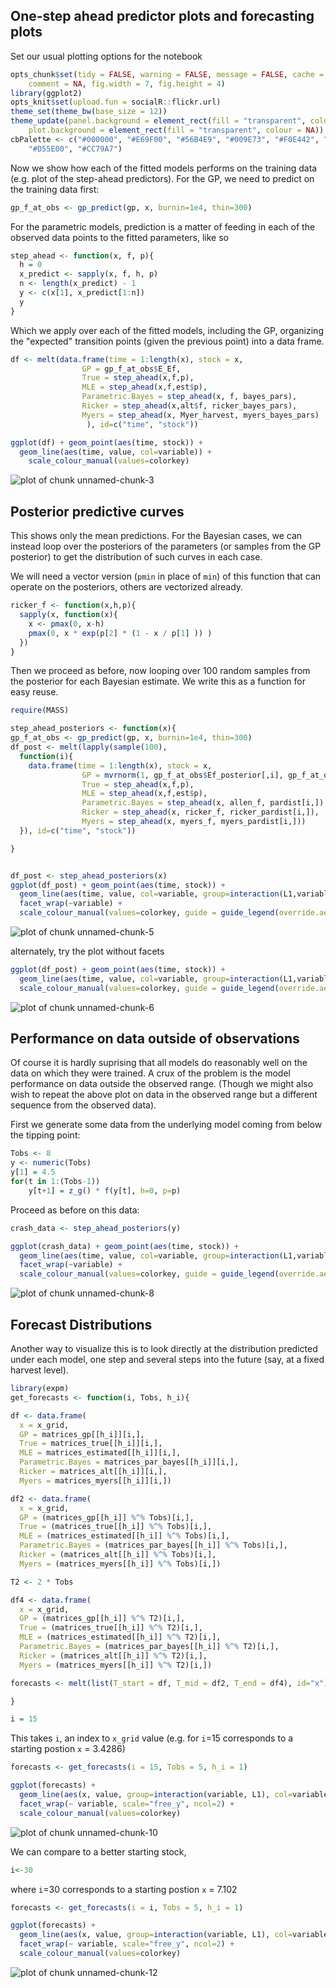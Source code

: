 ## One-step ahead predictor plots and forecasting plots

Set our usual plotting options for the notebook


```r
opts_chunk$set(tidy = FALSE, warning = FALSE, message = FALSE, cache = FALSE, 
    comment = NA, fig.width = 7, fig.height = 4)
library(ggplot2)
opts_knit$set(upload.fun = socialR::flickr.url)
theme_set(theme_bw(base_size = 12))
theme_update(panel.background = element_rect(fill = "transparent", colour = NA), 
    plot.background = element_rect(fill = "transparent", colour = NA))
cbPalette <- c("#000000", "#E69F00", "#56B4E9", "#009E73", "#F0E442", "#0072B2", 
    "#D55E00", "#CC79A7")
```



Now we show how each of the fitted models performs on the training data (e.g. plot of the step-ahead predictors). For the GP, we need to predict on the training data first:



```r
gp_f_at_obs <- gp_predict(gp, x, burnin=1e4, thin=300)
```


For the parametric models, prediction is a matter of feeding in each of the observed data points to the fitted parameters, like so 



```r
step_ahead <- function(x, f, p){
  h = 0
  x_predict <- sapply(x, f, h, p)
  n <- length(x_predict) - 1
  y <- c(x[1], x_predict[1:n])
  y
}
```


Which we apply over each of the fitted models, including the GP, organizing the "expected" transition points (given the previous point) into a data frame.  



```r
df <- melt(data.frame(time = 1:length(x), stock = x, 
                GP = gp_f_at_obs$E_Ef,
                True = step_ahead(x,f,p),  
                MLE = step_ahead(x,f,est$p), 
                Parametric.Bayes = step_ahead(x, f, bayes_pars), 
                Ricker = step_ahead(x,alt$f, ricker_bayes_pars), 
                Myers = step_ahead(x, Myer_harvest, myers_bayes_pars)
                 ), id=c("time", "stock"))

ggplot(df) + geom_point(aes(time, stock)) + 
  geom_line(aes(time, value, col=variable)) +
    scale_colour_manual(values=colorkey) 
```

![plot of chunk unnamed-chunk-3](http://farm8.staticflickr.com/7294/8743766846_a5d6b20f15_o.png) 



## Posterior predictive curves

This shows only the mean predictions.  For the Bayesian cases, we can instead loop over the posteriors of the parameters (or samples from the GP posterior) to get the distribution of such curves in each case.  

We will need a vector version (`pmin` in place of `min`) of this function that can operate on the posteriors, others are vectorized already.


```r
ricker_f <- function(x,h,p){
  sapply(x, function(x){ 
    x <- pmax(0, x-h) 
    pmax(0, x * exp(p[2] * (1 - x / p[1] )) )
  })
}
```



Then we proceed as before, now looping over 100 random samples from the posterior for each Bayesian estimate.  We write this as a function for easy reuse.  


```r
require(MASS)

step_ahead_posteriors <- function(x){
gp_f_at_obs <- gp_predict(gp, x, burnin=1e4, thin=300)
df_post <- melt(lapply(sample(100), 
  function(i){
    data.frame(time = 1:length(x), stock = x, 
                GP = mvrnorm(1, gp_f_at_obs$Ef_posterior[,i], gp_f_at_obs$Cf_posterior[[i]]),
                True = step_ahead(x,f,p),  
                MLE = step_ahead(x,f,est$p), 
                Parametric.Bayes = step_ahead(x, allen_f, pardist[i,]), 
                Ricker = step_ahead(x, ricker_f, ricker_pardist[i,]), 
                Myers = step_ahead(x, myers_f, myers_pardist[i,]))
  }), id=c("time", "stock"))

}


df_post <- step_ahead_posteriors(x)
ggplot(df_post) + geom_point(aes(time, stock)) + 
  geom_line(aes(time, value, col=variable, group=interaction(L1,variable)), alpha=.1) + 
  facet_wrap(~variable) + 
  scale_colour_manual(values=colorkey, guide = guide_legend(override.aes = list(alpha = 1))) 
```

![plot of chunk unnamed-chunk-5](http://farm8.staticflickr.com/7290/8742650211_92d087672b_o.png) 



alternately, try the plot without facets


```r
ggplot(df_post) + geom_point(aes(time, stock)) + 
  geom_line(aes(time, value, col=variable, group=interaction(L1,variable)), alpha=.1) + 
  scale_colour_manual(values=colorkey, guide = guide_legend(override.aes = list(alpha = 1))) 
```

![plot of chunk unnamed-chunk-6](http://farm8.staticflickr.com/7284/8743767710_17a0bc6428_o.png) 



## Performance on data outside of observations

Of course it is hardly suprising that all models do reasonably well on the data on which they were trained.  A crux of the problem is the model performance on data outside the observed range.  (Though we might also wish to repeat the above plot on data in the observed range but a different sequence from the observed data).  

First we generate some data from the underlying model coming from below the tipping point: 



```r
Tobs <- 8
y <- numeric(Tobs)
y[1] = 4.5
for(t in 1:(Tobs-1))
    y[t+1] = z_g() * f(y[t], h=0, p=p)
```


Proceed as before on this data: 


```r
crash_data <- step_ahead_posteriors(y)

ggplot(crash_data) + geom_point(aes(time, stock)) + 
  geom_line(aes(time, value, col=variable, group=interaction(L1,variable)), alpha=.1) + 
  facet_wrap(~variable) + 
  scale_colour_manual(values=colorkey, guide = guide_legend(override.aes = list(alpha = 1))) 
```

![plot of chunk unnamed-chunk-8](http://farm8.staticflickr.com/7282/8742650625_efd126ef62_o.png) 






## Forecast Distributions

Another way to visualize this is to look directly at the distribution predicted under each model, one step and several steps into the future (say, at a fixed harvest level).  



```r
library(expm)
get_forecasts <- function(i, Tobs, h_i){

df <- data.frame(
  x = x_grid,  
  GP = matrices_gp[[h_i]][i,], 
  True = matrices_true[[h_i]][i,], 
  MLE = matrices_estimated[[h_i]][i,], 
  Parametric.Bayes = matrices_par_bayes[[h_i]][i,], 
  Ricker = matrices_alt[[h_i]][i,],
  Myers = matrices_myers[[h_i]][i,])

df2 <- data.frame(
  x = x_grid,
  GP = (matrices_gp[[h_i]] %^% Tobs)[i,], 
  True = (matrices_true[[h_i]] %^% Tobs)[i,], 
  MLE = (matrices_estimated[[h_i]] %^% Tobs)[i,],
  Parametric.Bayes = (matrices_par_bayes[[h_i]] %^% Tobs)[i,], 
  Ricker = (matrices_alt[[h_i]] %^% Tobs)[i,], 
  Myers = (matrices_myers[[h_i]] %^% Tobs)[i,])

T2 <- 2 * Tobs

df4 <- data.frame(
  x = x_grid,
  GP = (matrices_gp[[h_i]] %^% T2)[i,], 
  True = (matrices_true[[h_i]] %^% T2)[i,], 
  MLE = (matrices_estimated[[h_i]] %^% T2)[i,],
  Parametric.Bayes = (matrices_par_bayes[[h_i]] %^% T2)[i,], 
  Ricker = (matrices_alt[[h_i]] %^% T2)[i,], 
  Myers = (matrices_myers[[h_i]] %^% T2)[i,])

forecasts <- melt(list(T_start = df, T_mid = df2, T_end = df4), id="x")

}

i = 15
```


This takes `i`, an index to `x_grid` value (e.g. for `i`=15 corresponds to a starting postion `x` = 3.4286)



```r
forecasts <- get_forecasts(i = 15, Tobs = 5, h_i = 1)

ggplot(forecasts) +
  geom_line(aes(x, value, group=interaction(variable, L1), col=variable, lty=L1)) +
  facet_wrap(~ variable, scale="free_y", ncol=2) + 
  scale_colour_manual(values=colorkey) 
```

![plot of chunk unnamed-chunk-10](http://farm8.staticflickr.com/7283/8743768066_ae4cb1a63d_o.png) 



We can compare to a better starting stock,


```r
i<-30
```


where `i`=30 corresponds to a starting postion `x` = 7.102



```r
forecasts <- get_forecasts(i = i, Tobs = 5, h_i = 1)

ggplot(forecasts) +
  geom_line(aes(x, value, group=interaction(variable, L1), col=variable, lty=L1)) +
  facet_wrap(~ variable, scale="free_y", ncol=2) + 
  scale_colour_manual(values=colorkey) 
```

![plot of chunk unnamed-chunk-12](http://farm8.staticflickr.com/7289/8743768174_106af587ce_o.png) 



